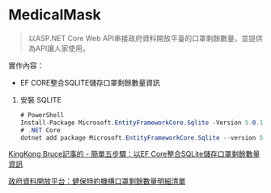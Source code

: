 # MedicalMask

>以ASP.NET Core Web API串接政府資料開放平臺的口罩剩餘數量，並提供為API讓人家使用。  

實作內容：  
* EF CORE整合SQLITE儲存口罩剩餘數量資訊

1. 安裝 SQLITE  
    ```csharp
    # PowerShell
    Install-Package Microsoft.EntityFrameworkCore.Sqlite -Version 5.0.1
    # .NET Core
    dotnet add package Microsoft.EntityFrameworkCore.Sqlite --version 5.0.1
    ```



    
<a href="https://blog.kkbruce.net/2020/02/ef-core-sqlite.html#.X_LWB9j7SUk" target="_blank">KingKong Bruce記事的 - 簡單五步驟：以EF Core整合SQLite儲存口罩剩餘數量資訊</a>

<a href="https://data.gov.tw/dataset/116285">政府資料開放平台：健保特約機構口罩剩餘數量明細清單</a>

